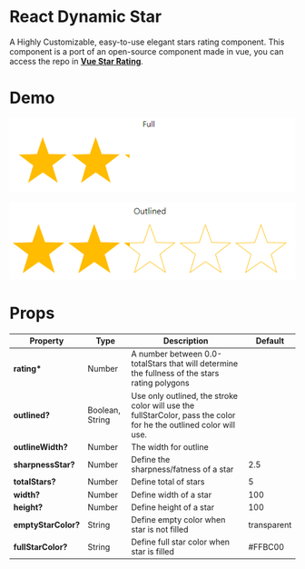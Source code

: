 # React Dynamic Star

A Highly Customizable, easy-to-use elegant stars rating component.
This component is a port of an open-source component made in vue, you can access the repo in **[Vue Star Rating](https://github.com/JonathanDn/vue-stars-rating)**.

# Demo

![Full](https://github.com/igorwessel/react-dynamic-star/blob/main/src/assets/full_dynamic_star.png "Full")

![Outlined](https://github.com/igorwessel/react-dynamic-star/blob/main/src/assets/outlined_dynamic_star.png "Outlined")

# Props

| Property | Type  | Description | Default
| --- | ---  | --- | --- |
| **rating\*** | Number  | A number between 0.0-totalStars that will determine the fullness of the stars rating polygons
| **outlined?** | Boolean, String | Use only outlined, the stroke color will use the fullStarColor, pass the color for he the outlined color will use.
| **outlineWidth?** | Number | The width for outline
| **sharpnessStar?** | Number| Define the sharpness/fatness of a star | 2.5
| **totalStars?** | Number | Define total of stars | 5
| **width?** | Number | Define width of a star | 100
| **height?** | Number | Define height of a star |100
| **emptyStarColor?** | String | Define empty color when star is not filled | transparent
| **fullStarColor?** | String | Define full star color when star is filled | #FFBC00
